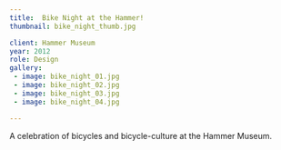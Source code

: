 ```yaml
---
title:  Bike Night at the Hammer!
thumbnail: bike_night_thumb.jpg

client: Hammer Museum
year: 2012
role: Design
gallery:
 - image: bike_night_01.jpg
 - image: bike_night_02.jpg
 - image: bike_night_03.jpg
 - image: bike_night_04.jpg

---
```


A celebration of bicycles and bicycle-culture at the Hammer Museum.